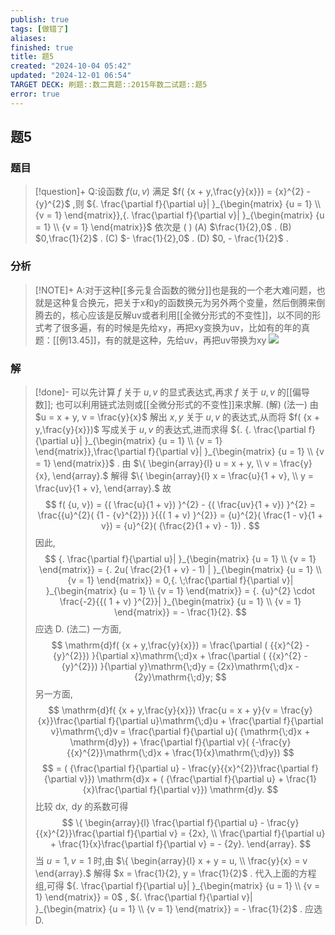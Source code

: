 ```yaml
---
publish: true
tags: [做错了]
aliases: 
finished: true
title: 题5
created: "2024-10-04 05:42"
updated: "2024-12-01 06:54"
TARGET DECK: 刷题::数二真题::2015年数二试题::题5
error: true
---
```

## 题5
### 题目
> [!question]+
> Q:设函数 $f( {u, v})$ 满足 $f( {x + y,\frac{y}{x}}) = {x}^{2} - {y}^{2}$ ,则 ${. \frac{\partial f}{\partial u}| }_{\begin{matrix} {u = 1} \\ {v = 1} \end{matrix}},{. \frac{\partial f}{\partial v}| }_{\begin{matrix} {u = 1} \\ {v = 1} \end{matrix}}$ 依次是 ( )
> (A) $\frac{1}{2},0$ . 
> (B) $0,\frac{1}{2}$ .
> (C) $- \frac{1}{2},0$ . 
> (D) $0, - \frac{1}{2}$ .
### 分析
> [!NOTE]+
> A:对于这种[[多元复合函数的微分]]也是我的一个老大难问题，也就是这种复合换元，把关于x和y的函数换元为另外两个变量，然后倒腾来倒腾去的，核心应该是反解uv或者利用[[全微分形式的不变性]]，以不同的形式考了很多遍，有的时候是先给xy，再把xy变换为uv，比如有的年的真题：[[例13.45]]，有的就是这种，先给uv，再把uv带换为xy
> ![](https://img.hwenyi.live/202411250140271.webp)
### 解
> [!done]-
> 可以先计算 $f$ 关于 $u, v$ 的显式表达式,再求 $f$ 关于 $u, v$ 的[[偏导数]]; 也可以利用链式法则或[[全微分形式的不变性]]来求解.
> (解) (法一) 由 $u = x + y, v = \frac{y}{x}$ 解出 $x, y$ 关于 $u, v$ 的表达式,从而将 $f( {x + y,\frac{y}{x}})$ 写成关于 $u, v$ 的表达式,进而求得 ${. {. \frac{\partial f}{\partial u}| }_{\begin{matrix} {u = 1} \\ {v = 1} \end{matrix}},\frac{\partial f}{\partial v}| }_{\begin{matrix} {u = 1} \\ {v = 1} \end{matrix}}$ .
> 由 $\{ \begin{array}{l} u = x + y, \\ v = \frac{y}{x}, \end{array}.$ 解得 $\{ \begin{array}{l} x = \frac{u}{1 + v}, \\ y = \frac{uv}{1 + v}, \end{array}.$ 故
> $$
> f( {u, v}) = {( \frac{u}{1 + v}) }^{2} - {( \frac{uv}{1 + v}) }^{2} = \frac{{u}^{2}( {1 - {v}^{2}}) }{{( 1 + v) }^{2}} = {u}^{2}( \frac{1 - v}{1 + v}) = {u}^{2}( {\frac{2}{1 + v} - 1}) .
> $$
> 因此,
> $$
> {. \frac{\partial f}{\partial u}| }_{\begin{matrix} {u = 1} \\ {v = 1} \end{matrix}} = {. 2u( \frac{2}{1 + v} - 1) | }_{\begin{matrix} {u = 1} \\ {v = 1} \end{matrix}} = 0,{. \;\frac{\partial f}{\partial v}| }_{\begin{matrix} {u = 1} \\ {v = 1} \end{matrix}} = {. {u}^{2} \cdot \frac{-2}{{( 1 + v) }^{2}}| }_{\begin{matrix} {u = 1} \\ {v = 1} \end{matrix}} = - \frac{1}{2}.
> $$
> 应选 D.
> (法二) 一方面,
> $$
> \mathrm{d}f( {x + y,\frac{y}{x}}) = \frac{\partial ( {{x}^{2} - {y}^{2}}) }{\partial x}\mathrm{\;d}x + \frac{\partial ( {{x}^{2} - {y}^{2}}) }{\partial y}\mathrm{\;d}y = {2x}\mathrm{\;d}x - {2y}\mathrm{\;d}y;
> $$
> 另一方面,
> $$
> \mathrm{d}f( {x + y,\frac{y}{x}}) \frac{u = x + y}{v = \frac{y}{x}}\frac{\partial f}{\partial u}\mathrm{\;d}u + \frac{\partial f}{\partial v}\mathrm{\;d}v = \frac{\partial f}{\partial u}( {\mathrm{\;d}x + \mathrm{d}y}) + \frac{\partial f}{\partial v}( {-\frac{y}{{x}^{2}}\mathrm{\;d}x + \frac{1}{x}\mathrm{\;d}y})
> $$
> $$
> = ( {\frac{\partial f}{\partial u} - \frac{y}{{x}^{2}}\frac{\partial f}{\partial v}}) \mathrm{d}x + ( {\frac{\partial f}{\partial u} + \frac{1}{x}\frac{\partial f}{\partial v}}) \mathrm{d}y.
> $$
> 比较 $\mathrm{d}x,\mathrm{\;d}y$ 的系数可得
> $$
> \{ \begin{array}{l} \frac{\partial f}{\partial u} - \frac{y}{{x}^{2}}\frac{\partial f}{\partial v} = {2x}, \\ \frac{\partial f}{\partial u} + \frac{1}{x}\frac{\partial f}{\partial v} = - {2y}. \end{array}.
> $$
> 当 $u = 1, v = 1$ 时,由 $\{ \begin{array}{l} x + y = u, \\ \frac{y}{x} = v \end{array}.$ 
> 解得 $x = \frac{1}{2}, y = \frac{1}{2}$ . 代入上面的方程组,可得
> ${. \frac{\partial f}{\partial u}| }_{\begin{matrix} {u = 1} \\ {v = 1} \end{matrix}} = 0$ , ${. \frac{\partial f}{\partial v}| }_{\begin{matrix} {u = 1} \\ {v = 1} \end{matrix}} = - \frac{1}{2}$ . 应选 D.